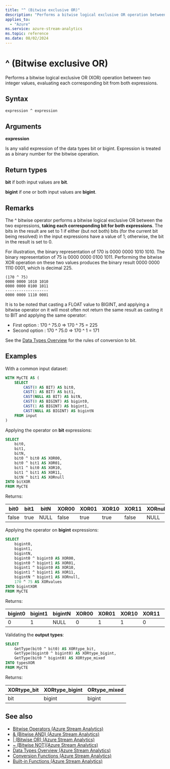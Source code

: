 ```yaml
---
title: "^ (Bitwise exclusive OR)"
description: "Performs a bitwise logical exclusive OR operation between two integer values."
applies_to:
  - "Azure"
ms.service: azure-stream-analytics
ms.topic: reference
ms.date: 08/02/2024
---
```


# ^ (Bitwise exclusive OR)

Performs a bitwise logical exclusive OR (XOR) operation between two integer values, evaluating each corresponding bit from both expressions.

## Syntax

```SQL
expression ^ expression
```

## Arguments

**expression**

Is any valid expression of the data types bit or bigint. Expression is treated as a binary number for the bitwise operation.

## Return types

**bit** if both input values are **bit**.

**bigint** if one or both input values are **bigint**.

## Remarks

The ^ bitwise operator performs a bitwise logical exclusive OR between the two expressions, **taking each corresponding bit for both expressions**. The bits in the result are set to 1 if either (but not both) bits (for the current bit being resolved) in the input expressions have a value of 1; otherwise, the bit in the result is set to 0.

For illustration, the binary representation of 170 is 0000 0000 1010 1010. The binary representation of 75 is 0000 0000 0100 1011. Performing the bitwise XOR operation on these two values produces the binary result 0000 0000 1110 0001, which is decimal 225.

```
(170 ^ 75)
0000 0000 1010 1010
0000 0000 0100 1011
-------------------
0000 0000 1110 0001
```

It is to be noted that casting a FLOAT value to BIGINT, and applying a bitwise operator on it will most often not return the same result as casting it to BIT and applying the same operator:

- First option : 170 ^ 75.0 => 170 ^ 75 = 225
- Second option : 170 ^ 75.0 => 170 ^ 1 = 171

See the [Data Types Overview](data-types-azure-stream-analytics.md) for the rules of conversion to bit.


## Examples

With a common input dataset:

```SQL
WITH MyCTE AS (
	SELECT
		CAST(0 AS BIT) AS bit0,
		CAST(1 AS BIT) AS bit1,
		CAST(NULL AS BIT) AS bitN,
		CAST(0 AS BIGINT) AS bigint0,
		CAST(1 AS BIGINT) AS bigint1,
		CAST(NULL AS BIGINT) AS bigintN
	FROM input
)
```

Applying the operator on **bit** expressions:

```SQL
SELECT
	bit0,
	bit1,
	bitN,
	bit0 ^ bit0 AS XOR00,
	bit0 ^ bit1 AS XOR01,
	bit1 ^ bit0 AS XOR10,
	bit1 ^ bit1 AS XOR11,
	bitN ^ bit1 AS XORnull
INTO bitXOR
FROM MyCTE
```

Returns:

|bit0|bit1|bitN|XOR00|XOR01|XOR10|XOR11|XORnull|
|-|-|-|-|-|-|-|-|
|false|true|NULL|false|true|true|false|NULL|

Applying the operator on **bigint** expressions:

```SQL
SELECT
	bigint0,
	bigint1,
	bigintN,
	bigint0 ^ bigint0 AS XOR00,
	bigint0 ^ bigint1 AS XOR01,
	bigint1 ^ bigint0 AS XOR10,
	bigint1 ^ bigint1 AS XOR11,
	bigintN ^ bigint1 AS XORnull,
	170 ^ 75 AS XORvalues
INTO bigintXOR
FROM MyCTE
```

Returns:

|bigint0|bigint1|bigintN|XOR00|XOR01|XOR10|XOR11|XORnull|XORvalues|
|-|-|-|-|-|-|-|-|-|
|0|1|NULL|0|1|1|0|NULL|**225**|

Validating the **output types**:

```SQL
SELECT
	GetType(bit0 ^ bit0) AS XORtype_bit,
	GetType(bigint0 ^ bigint0) AS XORtype_bigint,
	GetType(bit0 ^ bigint0) AS XORtype_mixed
INTO typesXOR
FROM MyCTE
```

Returns:

|XORtype_bit|XORtype_bigint|ORtype_mixed|
|-|-|-|
|bit|bigint|bigint|

## See also

- [Bitwise Operators &#40;Azure Stream Analytics&#41;](bitwise-operators-azure-stream-analytics.md)
- [& (Bitwise AND) &#40;Azure Stream Analytics&#41;](bitwise-and-azure-stream-analytics.md)
- [| (Bitwise OR) &#40;Azure Stream Analytics&#41;](bitwise-or-azure-stream-analytics.md)
- [~ (Bitwise NOT)&#40;Azure Stream Analytics&#41;](bitwise-not-azure-stream-analytics.md)
- [Data Types Overview &#40;Azure Stream Analytics&#41;](data-types-azure-stream-analytics.md)
- [Conversion Functions &#40;Azure Stream Analytics&#41;](conversion-functions-azure-stream-analytics.md)
- [Built-in Functions &#40;Azure Stream Analytics&#41;](built-in-functions-azure-stream-analytics.md)
